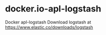 # docker.io-apl-logstash
Docker apl-logstash
Download logstash at https://www.elastic.co/downloads/logstash
